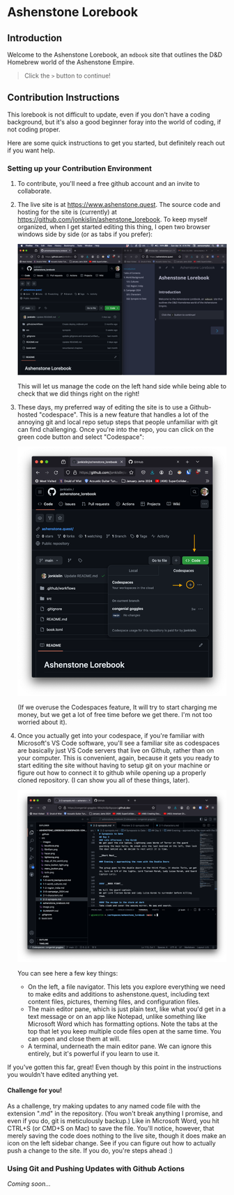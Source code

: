 # Ashenstone Lorebook

## Introduction
Welcome to the Ashenstone Lorebook, an `mdbook` site that outlines the D&D Homebrew world of the Ashenstone Empire.

> Click the `>` button to continue!


## Contribution Instructions 

This lorebook is not difficult to update, even if you don't have a coding background, but it's also a good beginner foray into the world of coding, if not coding proper.

Here are some quick instructions to get you started, but definitely reach out if you want help. 

### Setting up your Contribution Environment
1. To contribute, you'll need a free github account and an invite to collaborate.

2. The live site is at https://www.ashenstone.quest. The source code and hosting for the site is (currently) at https://github.com/jonkislin/ashenstone_lorebook. To keep myself organized, when I get started editing this thing, I open two browser windows side by side (or as tabs if you prefer):  
    
    ![alt text](images/side-by-side-contribution-setup.png)

    This will let us manage the code on the left hand side while being able to check that we did things right on the right!

3. These days, my preferred way of editing the site is to use a Github-hosted "codespace". This is a new feature that handles a lot of the annoying git and local repo setup steps that people unfamiliar with git can find challenging. Once you're into the repo, you can click on the green code button and select "Codespace":

    ![alt text](images/codespace.png)

    (If we overuse the Codespaces feature, It will try to start charging me money, but we get a lot of free time before we get there. I'm not too worried about it). 

4. Once you actually get into your codespace, if you're familiar with Microsoft's VS Code software, you'll see a familiar site as codespaces are basically just VS Code servers that live on Github, rather than on your computer. This is convenient, again, because it gets you ready to start editing the site without having to setup git on your machine or figure out how to connect it to github while opening up a properly cloned repository. (I can show you all of these things, later).

    ![alt text](images/codepsace_opened.png)

    You can see here a few key things:
    - On the left, a file navigator. This lets you explore everything we need to make edits and additions to ashenstone.quest, including text content files, pictures, theming files, and configuration files.
    - The main editor pane, which is just plain text, like what you'd get in a text message or on an app like Notepad, unlike something like Microsoft Word which has formatting options. Note the tabs at the top that let you keep multiple code files open at the same time. You can open and close them at will.
    - A terminal, underneath the main editor pane. We can ignore this entirely, but it's powerful if you learn to use it.

If you've gotten this far, great! Even though by this point in the instructions you wouldn't have edited anything yet.

#### Challenge for you!

As a challenge, try making updates to any named code file with the extension ".md" in the repository. (You won't break anything I promise, and even if you do, git is meticulously backup.) Like in Microsoft Word, you hit CTRL+S (or CMD+S on Mac) to save the file. You'll notice, however, that merely saving the code does nothing to the live site, though it does make an icon on the left sidebar change. See if you can figure out how to actually push a change to the site. If you do, you're steps ahead :)

### Using Git and Pushing Updates with Github Actions

_Coming soon..._